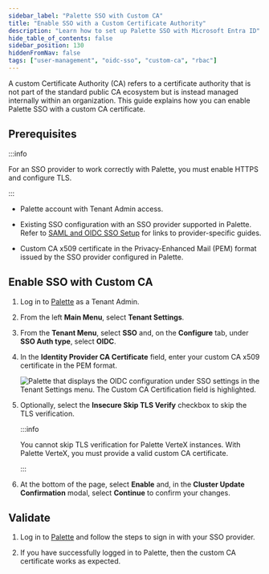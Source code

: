```yaml
---
sidebar_label: "Palette SSO with Custom CA"
title: "Enable SSO with a Custom Certificate Authority"
description: "Learn how to set up Palette SSO with Microsoft Entra ID"
hide_table_of_contents: false
sidebar_position: 130
hiddenFromNav: false
tags: ["user-management", "oidc-sso", "custom-ca", "rbac"]
---
```


A custom Certificate Authority (CA) refers to a certificate authority that is not part of the standard public CA
ecosystem but is instead managed internally within an organization. This guide explains how you can enable Palette SSO
with a custom CA certificate.

## Prerequisites

:::info

For an SSO provider to work correctly with Palette, you must enable HTTPS and configure TLS.

:::

- Palette account with Tenant Admin access.

- Existing SSO configuration with an SSO provider supported in Palette. Refer to [SAML and OIDC SSO Setup](saml-sso.md)
  for links to provider-specific guides.

- Custom CA x509 certificate in the Privacy-Enhanced Mail (PEM) format issued by the SSO provider configured in Palette.

## Enable SSO with Custom CA

1. Log in to [Palette](https://console.spectrocloud.com) as a Tenant Admin.

2. From the left **Main Menu**, select **Tenant Settings**.

3. From the **Tenant Menu**, select **SSO** and, on the **Configure** tab, under **SSO Auth type**, select **OIDC**.

4. In the **Identity Provider CA Certificate** field, enter your custom CA x509 certificate in the PEM format.

   ![Palette that displays the OIDC configuration under SSO settings in the Tenant Settings menu. The Custom CA Certification field is highlighted.](/user-management_saml-sso_palette-sso-with-custom-ca_enter-cert.webp)

5. Optionally, select the **Insecure Skip TLS Verify** checkbox to skip the TLS verification.

   :::info

   You cannot skip TLS verification for Palette VerteX instances. With Palette VerteX, you must provide a valid custom
   CA certificate.

   :::

6. At the bottom of the page, select **Enable** and, in the **Cluster Update Confirmation** modal, select **Continue**
   to confirm your changes.

## Validate

1. Log in to [Palette](https://console.spectrocloud.com) and follow the steps to sign in with your SSO provider.

2. If you have successfully logged in to Palette, then the custom CA certificate works as expected.
